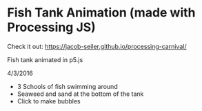 # Fish Tank Animation (made with Processing JS)
Check it out: https://jacob-seiler.github.io/processing-carnival/

Fish tank animated in p5.js

4/3/2016

- 3 Schools of fish swimming around
- Seaweed and sand at the bottom of the tank
- Click to make bubbles
